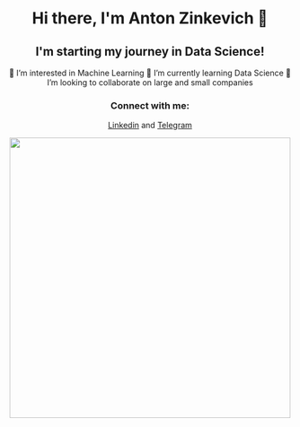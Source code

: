 <div align="center">
 
# Hi there, I'm Anton Zinkevich 👋

## I'm starting my journey in Data Science!
👀 I’m interested in Machine Learning
🌱 I’m currently learning Data Science
💞️ I’m looking to collaborate on large and small companies

### Connect with me:
[Linkedin](https://www.linkedin.com/in/anton-zinkevich-8a47ba28a/) and [Telegram](https://t.me/znkvch_a)

  <img src="https://media.giphy.com/media/3yRHVLXGeodopGpq7l/giphy.gif" width="500"/>
</div>


